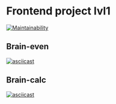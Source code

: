 # Frontend project lvl1

[![Maintainability](https://api.codeclimate.com/v1/badges/a99a88d28ad37a79dbf6/maintainability)](https://codeclimate.com/github/codeclimate/codeclimate/maintainability)

## Brain-even
[![asciicast](https://asciinema.org/a/356740.svg)](https://asciinema.org/a/356740)

## Brain-calc
[![asciicast](https://asciinema.org/a/uiYIa39vKPH56arbbcqBx3ZdV.svg)](https://asciinema.org/a/uiYIa39vKPH56arbbcqBx3ZdV)
